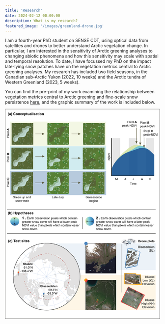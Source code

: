 ```yaml
---
title: 'Research'
date: 2024-02-12 00:00:00
description: What is my research?
featured_image: '/images/greenland-drone.jpg'
---
```


I am a fourth-year PhD student on SENSE CDT, using optical data from satellites and drones to better understand Arctic vegetation change. In particular, I am interested in the sensitivity of Arctic greening analyses to changing abiotic phenomena and how this sensitivity may scale with spatial and temporal resolution. To date, I have focussed my PhD on the impact late-lying snow patches have on the vegetation metrics central to Arctic greening analyses. My research has included two field seasons, in the Canadian sub-Arctic Yukon (2022, 10 weeks) and the Arctic tundra of Western Greenland (2023, 5 weeks). 

You can find the pre-print of my work examining the relationship between vegetation metrics central to Arctic greening and fine-scale snow persistence [here](https://ecoevorxiv.org/repository/view/7421/), and the graphic summary of the work is included below. 

![](/images/figure-1-v3-withFrame.png)

